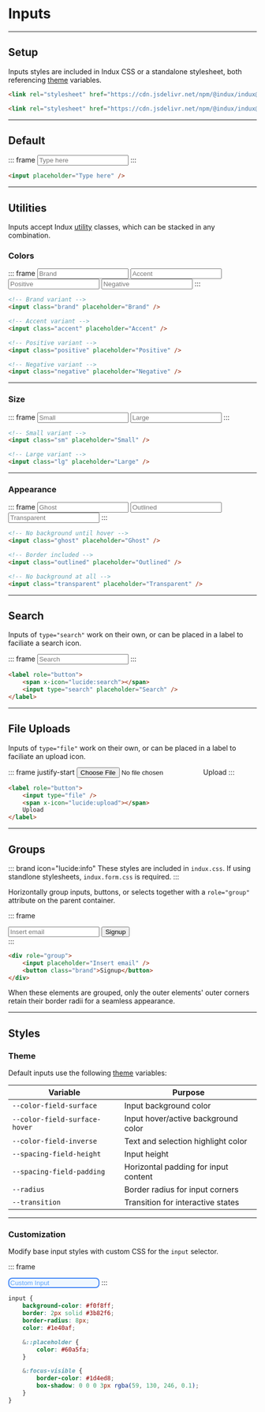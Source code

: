 # Inputs

---

## Setup

Inputs styles are included in Indux CSS or a standalone stylesheet, both referencing [theme](/styles/theme) variables.

<x-code-group copy>

```html "Indux CSS"
<link rel="stylesheet" href="https://cdn.jsdelivr.net/npm/@indux/indux@latest/dist/indux.css" />
```

```html "Standalone"
<link rel="stylesheet" href="https://cdn.jsdelivr.net/npm/@indux/indux@latest/dist/indux.input.css" />
```

</x-code-group>

---

## Default

::: frame
<input placeholder="Type here" />
:::

```html copy
<input placeholder="Type here" />
```

---

## Utilities

Inputs accept Indux [utility](/styles/utilities) classes, which can be stacked in any combination.

### Colors

::: frame
<input class="brand" placeholder="Brand" />
<input class="accent" placeholder="Accent" />
<input class="positive" placeholder="Positive" />
<input class="negative" placeholder="Negative" />
:::

```html copy
<!-- Brand variant -->
<input class="brand" placeholder="Brand" />

<!-- Accent variant -->
<input class="accent" placeholder="Accent" />

<!-- Positive variant -->
<input class="positive" placeholder="Positive" />

<!-- Negative variant -->
<input class="negative" placeholder="Negative" />
```

---

### Size

::: frame
<input class="sm" placeholder="Small" />
<input class="lg" placeholder="Large" />
:::

```html copy
<!-- Small variant -->
<input class="sm" placeholder="Small" />

<!-- Large variant -->
<input class="lg" placeholder="Large" />
```

---

### Appearance

::: frame
<input class="ghost" placeholder="Ghost" />
<input class="outlined" placeholder="Outlined" />
<input class="transparent" placeholder="Transparent" />
:::

```html copy
<!-- No background until hover -->
<input class="ghost" placeholder="Ghost" />

<!-- Border included -->
<input class="outlined" placeholder="Outlined" />

<!-- No background at all -->
<input class="transparent" placeholder="Transparent" />
```

---

## Search

Inputs of `type="search"` work on their own, or can be placed in a label to faciliate a search icon.

::: frame
<label role="button">
    <span x-icon="lucide:search"></span>
    <input type="search" placeholder="Search" />
</label>
:::

```html copy
<label role="button">
    <span x-icon="lucide:search"></span>
    <input type="search" placeholder="Search" />
</label>
```

---

## File Uploads

Inputs of `type="file"` work on their own, or can be placed in a label to faciliate an upload icon.

::: frame justify-start
<label role="button">
    <input type="file" />
    <span x-icon="lucide:upload"></span>
    Upload
</label>
:::

```html copy
<label role="button">
    <input type="file" />
    <span x-icon="lucide:upload"></span>
    Upload
</label>
```

---

## Groups

::: brand icon="lucide:info"
These styles are included in `indux.css`. If using standlone stylesheets, `indux.form.css` is required.
:::

Horizontally group inputs, buttons, or selects together with a `role="group"` attribute on the parent container.

::: frame
<div role="group">
    <input placeholder="Insert email" />
    <button class="brand">Signup</button>
</div>
:::

```html copy
<div role="group">
    <input placeholder="Insert email" />
    <button class="brand">Signup</button>
</div>
```

When these elements are grouped, only the outer elements' outer corners retain their border radii for a seamless appearance.

---

## Styles

### Theme

Default inputs use the following [theme](/styles/theme) variables:

| Variable | Purpose |
|----------|---------|
| `--color-field-surface` | Input background color |
| `--color-field-surface-hover` | Input hover/active background color |
| `--color-field-inverse` | Text and selection highlight color |
| `--spacing-field-height` | Input height |
| `--spacing-field-padding` | Horizontal padding for input content |
| `--radius` | Border radius for input corners |
| `--transition` | Transition for interactive states |

---

### Customization

Modify base input styles with custom CSS for the `input` selector.

::: frame
<style>
input.custom {
    background-color: #f0f8ff;
    border: 2px solid #3b82f6;
    border-radius: 8px;
    color: #1e40af;
}

input.custom::placeholder {
    color: #60a5fa;
}

input.custom:focus-visible {
    border-color: #1d4ed8;
    box-shadow: 0 0 0 3px rgba(59, 130, 246, 0.1);
}
</style>

<input class="custom" placeholder="Custom Input" />
:::

```css copy
input {
    background-color: #f0f8ff;
    border: 2px solid #3b82f6;
    border-radius: 8px;
    color: #1e40af;

    &::placeholder {
        color: #60a5fa;
    }

    &:focus-visible {
        border-color: #1d4ed8;
        box-shadow: 0 0 0 3px rgba(59, 130, 246, 0.1);
    }
}
```

